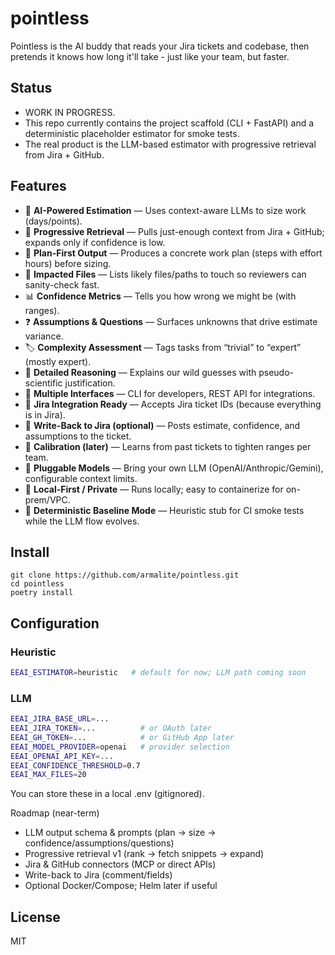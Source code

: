 # pointless

Pointless is the AI buddy that reads your Jira tickets and codebase, then pretends it knows how long it'll take - just like your team, but faster. 

## Status
 - WORK IN PROGRESS. 
 - This repo currently contains the project scaffold (CLI + FastAPI) and a deterministic placeholder estimator for smoke tests. 
 - The real product is the LLM-based estimator with progressive retrieval from Jira + GitHub.

## Features

- 🤖 **AI-Powered Estimation** — Uses context-aware LLMs to size work (days/points).
- 🔎 **Progressive Retrieval** — Pulls just-enough context from Jira + GitHub; expands only if confidence is low.
- 🧭 **Plan-First Output** — Produces a concrete work plan (steps with effort hours) before sizing.
- 📁 **Impacted Files** — Lists likely files/paths to touch so reviewers can sanity-check fast.
- 📊 **Confidence Metrics** — Tells you how wrong we might be (with ranges).
- ❓ **Assumptions & Questions** — Surfaces unknowns that drive estimate variance.
- 🏷️ **Complexity Assessment** — Tags tasks from “trivial” to “expert” (mostly expert).
- 📝 **Detailed Reasoning** — Explains our wild guesses with pseudo-scientific justification.
- 🔄 **Multiple Interfaces** — CLI for developers, REST API for integrations.
- 🎯 **Jira Integration Ready** — Accepts Jira ticket IDs (because everything is in Jira).
- 📝 **Write-Back to Jira (optional)** — Posts estimate, confidence, and assumptions to the ticket.
- 🎯 **Calibration (later)** — Learns from past tickets to tighten ranges per team.
- 🧩 **Pluggable Models** — Bring your own LLM (OpenAI/Anthropic/Gemini), configurable context limits.
- 🔐 **Local-First / Private** — Runs locally; easy to containerize for on-prem/VPC.
- 🧪 **Deterministic Baseline Mode** — Heuristic stub for CI smoke tests while the LLM flow evolves.


## Install
```
git clone https://github.com/armalite/pointless.git
cd pointless
poetry install
```

## Configuration


### Heuristic
```bash
EEAI_ESTIMATOR=heuristic   # default for now; LLM path coming soon
```

### LLM
```bash
EEAI_JIRA_BASE_URL=...
EEAI_JIRA_TOKEN=...          # or OAuth later
EEAI_GH_TOKEN=...            # or GitHub App later
EEAI_MODEL_PROVIDER=openai   # provider selection
EEAI_OPENAI_API_KEY=...
EEAI_CONFIDENCE_THRESHOLD=0.7
EEAI_MAX_FILES=20
```
You can store these in a local .env (gitignored).


Roadmap (near-term)

 - LLM output schema & prompts (plan → size → confidence/assumptions/questions)
 - Progressive retrieval v1 (rank → fetch snippets → expand)
 - Jira & GitHub connectors (MCP or direct APIs)
 - Write-back to Jira (comment/fields)
 - Optional Docker/Compose; Helm later if useful


 ## License
 MIT